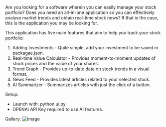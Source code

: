 Are you looking for a software wherein you can easily manage your stock portfolio? Does you need an all-in-one application so you can effectively analyse market trends and obtain real-time stock news?
If that is the case, this is the application you may be looking for.

This application has five main features that aim to help you track your stock portfolio:
1. Adding Investments - Quite simple, add your investment to be saved in packagae.json.
2. Real-time Value Calculator - Provides moment-to-moment updates of stock prices and the value of your shares.
3. Trend Graph - Provides up-to-date data on stock trends in a visual format.
4. News Feed - Provides latest articles related to your selected stock.
5. AI Summarizer - Summarizes articles with just the click of a button.

Setup:
- Launch with: python ui.py
- OPENAI API Key required to use AI features.

Gallery:
![image](https://github.com/user-attachments/assets/790448a0-e3f4-41af-9f3f-c5752892814c)
